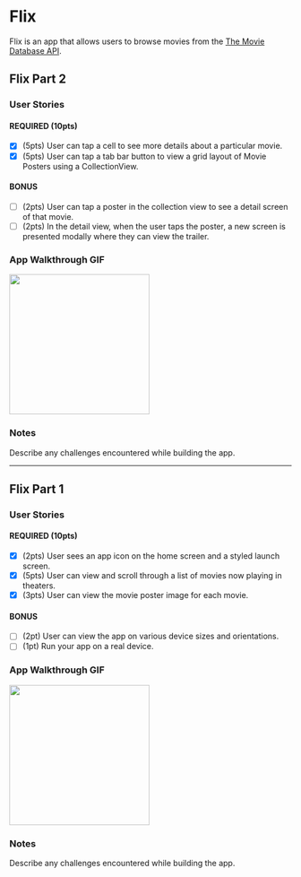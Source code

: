 # Flix

Flix is an app that allows users to browse movies from the [The Movie Database API](http://docs.themoviedb.apiary.io/#).


## Flix Part 2

### User Stories

#### REQUIRED (10pts)
- [x] (5pts) User can tap a cell to see more details about a particular movie.
- [x] (5pts) User can tap a tab bar button to view a grid layout of Movie Posters using a CollectionView.

#### BONUS
- [ ] (2pts) User can tap a poster in the collection view to see a detail screen of that movie.
- [ ] (2pts) In the detail view, when the user taps the poster, a new screen is presented modally where they can view the trailer.

### App Walkthrough GIF


<img src="http://g.recordit.co/rK3hzvMkgu.gif" width=250><br>

### Notes
Describe any challenges encountered while building the app.

---

## Flix Part 1

### User Stories

#### REQUIRED (10pts)
- [x] (2pts) User sees an app icon on the home screen and a styled launch screen.
- [x] (5pts) User can view and scroll through a list of movies now playing in theaters.
- [x] (3pts) User can view the movie poster image for each movie.

#### BONUS
- [ ] (2pt) User can view the app on various device sizes and orientations.
- [ ] (1pt) Run your app on a real device.

### App Walkthrough GIF

<img src="http://g.recordit.co/p7AKs1Ts1f.gif" width=250><br>



### Notes
Describe any challenges encountered while building the app.
